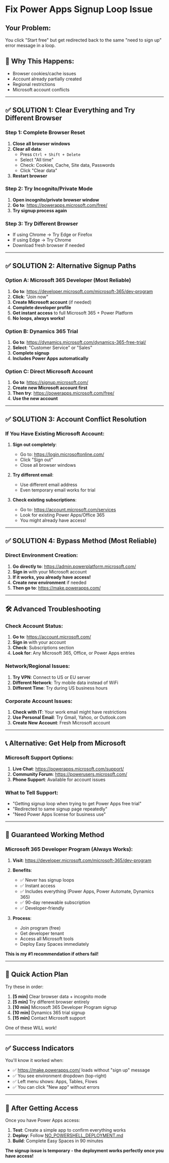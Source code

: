 # Fix Power Apps Signup Loop Issue

## Your Problem:
You click "Start free" but get redirected back to the same "need to sign up" error message in a loop.

## 🔄 **Why This Happens:**
- Browser cookies/cache issues
- Account already partially created
- Regional restrictions
- Microsoft account conflicts

---

## ✅ **SOLUTION 1: Clear Everything and Try Different Browser**

### Step 1: Complete Browser Reset
1. **Close all browser windows**
2. **Clear all data**:
   - Press `Ctrl + Shift + Delete` 
   - Select "All time"
   - Check: Cookies, Cache, Site data, Passwords
   - Click "Clear data"
3. **Restart browser**

### Step 2: Try Incognito/Private Mode
1. **Open incognito/private browser window**
2. **Go to**: https://powerapps.microsoft.com/free/
3. **Try signup process again**

### Step 3: Try Different Browser
- If using Chrome → Try Edge or Firefox
- If using Edge → Try Chrome
- Download fresh browser if needed

---

## ✅ **SOLUTION 2: Alternative Signup Paths**

### Option A: Microsoft 365 Developer (Most Reliable)
1. **Go to**: https://developer.microsoft.com/microsoft-365/dev-program
2. **Click**: "Join now"
3. **Create Microsoft account** (if needed)
4. **Complete developer profile**
5. **Get instant access** to full Microsoft 365 + Power Platform
6. **No loops, always works!**

### Option B: Dynamics 365 Trial
1. **Go to**: https://dynamics.microsoft.com/dynamics-365-free-trial/
2. **Select**: "Customer Service" or "Sales"
3. **Complete signup** 
4. **Includes Power Apps automatically**

### Option C: Direct Microsoft Account
1. **Go to**: https://signup.microsoft.com/
2. **Create new Microsoft account first**
3. **Then try**: https://powerapps.microsoft.com/free/
4. **Use the new account**

---

## ✅ **SOLUTION 3: Account Conflict Resolution**

### If You Have Existing Microsoft Account:
1. **Sign out completely**:
   - Go to: https://login.microsoftonline.com/
   - Click "Sign out"
   - Close all browser windows

2. **Try different email**:
   - Use different email address
   - Even temporary email works for trial

3. **Check existing subscriptions**:
   - Go to: https://account.microsoft.com/services
   - Look for existing Power Apps/Office 365
   - You might already have access!

---

## ✅ **SOLUTION 4: Bypass Method (Most Reliable)**

### Direct Environment Creation:
1. **Go directly to**: https://admin.powerplatform.microsoft.com/
2. **Sign in** with your Microsoft account
3. **If it works, you already have access!**
4. **Create new environment** if needed
5. **Then go to**: https://make.powerapps.com/

---

## 🛠️ **Advanced Troubleshooting**

### Check Account Status:
1. **Go to**: https://account.microsoft.com/
2. **Sign in** with your account
3. **Check**: Subscriptions section
4. **Look for**: Any Microsoft 365, Office, or Power Apps entries

### Network/Regional Issues:
1. **Try VPN**: Connect to US or EU server
2. **Different Network**: Try mobile data instead of WiFi
3. **Different Time**: Try during US business hours

### Corporate Account Issues:
1. **Check with IT**: Your work email might have restrictions
2. **Use Personal Email**: Try Gmail, Yahoo, or Outlook.com
3. **Create New Account**: Fresh Microsoft account

---

## 📞 **Alternative: Get Help from Microsoft**

### Microsoft Support Options:
1. **Live Chat**: https://powerapps.microsoft.com/support/
2. **Community Forum**: https://powerusers.microsoft.com/
3. **Phone Support**: Available for account issues

### What to Tell Support:
- "Getting signup loop when trying to get Power Apps free trial"
- "Redirected to same signup page repeatedly"
- "Need Power Apps license for business use"

---

## 🎯 **Guaranteed Working Method**

### Microsoft 365 Developer Program (Always Works):
1. **Visit**: https://developer.microsoft.com/microsoft-365/dev-program
2. **Benefits**:
   - ✅ Never has signup loops
   - ✅ Instant access
   - ✅ Includes everything (Power Apps, Power Automate, Dynamics 365)
   - ✅ 90-day renewable subscription
   - ✅ Developer-friendly

3. **Process**:
   - Join program (free)
   - Get developer tenant
   - Access all Microsoft tools
   - Deploy Easy Spaces immediately

**This is my #1 recommendation if others fail!**

---

## 🚨 **Quick Action Plan**

Try these in order:

1. **[5 min]** Clear browser data + incognito mode
2. **[5 min]** Try different browser entirely  
3. **[10 min]** Microsoft 365 Developer Program signup
4. **[10 min]** Dynamics 365 trial signup
5. **[15 min]** Contact Microsoft support

One of these WILL work!

---

## ✅ **Success Indicators**

You'll know it worked when:
- ✅ https://make.powerapps.com/ loads without "sign up" message
- ✅ You see environment dropdown (top-right)
- ✅ Left menu shows: Apps, Tables, Flows
- ✅ You can click "New app" without errors

---

## 🎉 **After Getting Access**

Once you have Power Apps access:
1. **Test**: Create a simple app to confirm everything works
2. **Deploy**: Follow [NO_POWERSHELL_DEPLOYMENT.md](NO_POWERSHELL_DEPLOYMENT.md)
3. **Build**: Complete Easy Spaces in 90 minutes

**The signup issue is temporary - the deployment works perfectly once you have access!**